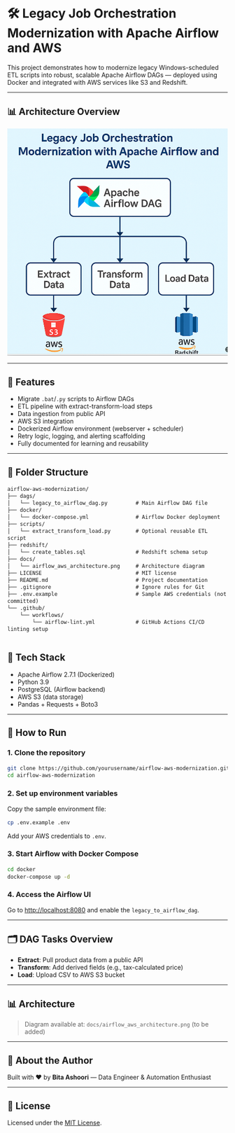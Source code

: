 # 🛠️ Legacy Job Orchestration Modernization with Apache Airflow and AWS

This project demonstrates how to modernize legacy Windows-scheduled ETL scripts into robust, scalable Apache Airflow DAGs — deployed using Docker and integrated with AWS services like S3 and Redshift.

---
## 📊 Architecture Overview

![Architecture Diagram](https://github.com/bashoori/repo/blob/master/airflow-aws-modernization/airflow-WS-S3-Redshift.png)

---

## 🚀 Features
- Migrate `.bat`/`.py` scripts to Airflow DAGs
- ETL pipeline with extract-transform-load steps
- Data ingestion from public API
- AWS S3 integration
- Dockerized Airflow environment (webserver + scheduler)
- Retry logic, logging, and alerting scaffolding
- Fully documented for learning and reusability

---

## 📁 Folder Structure
```
airflow-aws-modernization/
├── dags/
│   └── legacy_to_airflow_dag.py         # Main Airflow DAG file
├── docker/
│   └── docker-compose.yml               # Airflow Docker deployment
├── scripts/
│   └── extract_transform_load.py        # Optional reusable ETL script
├── redshift/
│   └── create_tables.sql                # Redshift schema setup
├── docs/
│   └── airflow_aws_architecture.png     # Architecture diagram
├── LICENSE                              # MIT license
├── README.md                            # Project documentation
├── .gitignore                           # Ignore rules for Git
├── .env.example                         # Sample AWS credentials (not committed)
└── .github/
    └── workflows/
        └── airflow-lint.yml             # GitHub Actions CI/CD linting setup
        
```

## 🧱 Tech Stack
- Apache Airflow 2.7.1 (Dockerized)
- Python 3.9
- PostgreSQL (Airflow backend)
- AWS S3 (data storage)
- Pandas + Requests + Boto3

---

## 🔧 How to Run

### 1. Clone the repository
```bash
git clone https://github.com/yourusername/airflow-aws-modernization.git
cd airflow-aws-modernization
```

### 2. Set up environment variables
Copy the sample environment file:
```bash
cp .env.example .env
```
Add your AWS credentials to `.env`.

### 3. Start Airflow with Docker Compose
```bash
cd docker
docker-compose up -d
```

### 4. Access the Airflow UI
Go to [http://localhost:8080](http://localhost:8080) and enable the `legacy_to_airflow_dag`.

---

## 🗂️ DAG Tasks Overview
- **Extract**: Pull product data from a public API
- **Transform**: Add derived fields (e.g., tax-calculated price)
- **Load**: Upload CSV to AWS S3 bucket

---

## 📊 Architecture
> Diagram available at: `docs/airflow_aws_architecture.png` (to be added)

---

## 🧠 About the Author
Built with ❤️ by **Bita Ashoori** — Data Engineer & Automation Enthusiast

---

## 📄 License
Licensed under the [MIT License](LICENSE).

